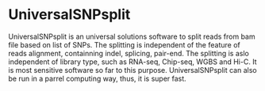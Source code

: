 #        UniversalSNPsplit 
UniversalSNPsplit is an universal solutions software to split reads from bam file based on list of SNPs. The splitting is independent of the feature of reads alignment, containning indel, splicing, pair-end. The splitting is aslo independent of library type, such as RNA-seq, Chip-seq, WGBS and Hi-C. It is most sensitive software so far to this purpose.
UniversalSNPsplit can also be run in a parrel computing way, thus, it is super fast.

